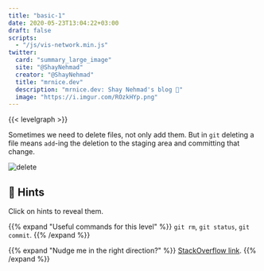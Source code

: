 ```yaml
---
title: "basic-1"
date: 2020-05-23T13:04:22+03:00
draft: false
scripts: 
  - "/js/vis-network.min.js"
twitter:
  card: "summary_large_image"
  site: "@ShayNehmad"
  creator: "@ShayNehmad"
  title: "mrnice.dev"
  description: "mrnice.dev: Shay Nehmad's blog 🧔"
  image: "https://i.imgur.com/ROzkHYp.png"
---
```


{{< levelgraph >}}

Sometimes we need to delete files, not only add them. But in `git` deleting a file means `add`-ing the deletion to the staging area and committing that change.

![delete](https://media.giphy.com/media/9xlzhm7XZFaja1E6QX/giphy.gif "delete")

## 🧩 Hints

Click on hints to reveal them.

{{% expand "Useful commands for this level" %}}
`git rm`, `git status`, `git commit`.
{{% /expand %}}

{{% expand "Nudge me in the right direction?" %}}
[StackOverflow link](https://stackoverflow.com/questions/2047465/how-can-i-delete-a-file-from-a-git-repository).
{{% /expand %}}
